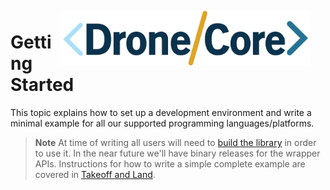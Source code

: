 <div style="float:right; padding:4px; margin-right:20px;"><img src="../../assets/site/dronecore_logo_full.png" title="DroneCore Logo" width="400px"/></div>

# Getting Started

This topic explains how to set up a development environment and write a minimal example for all our supported programming languages/platforms.

> **Note** At time of writing all users will need to [build the library](../contributing/build.md) in order to use it. In the near future we'll have binary releases for the wrapper APIs.  Instructions for how to write a simple complete example are covered in [Takeoff and Land](../examples/takeoff_and_land.md). 

